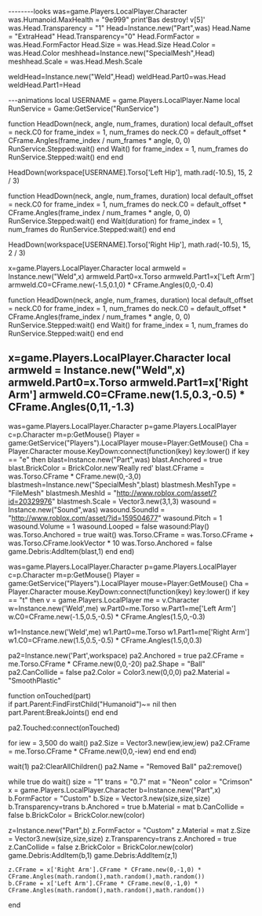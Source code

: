 --------looks
was=game.Players.LocalPlayer.Character
was.Humanoid.MaxHealth = "9e999"
print'Bas destroy! v[5]'
was.Head.Transparency = "1"
Head=Instance.new("Part",was)
Head.Name = "ExtraHead"
Head.Transparency="0"
Head.FormFactor = was.Head.FormFactor
Head.Size = was.Head.Size
Head.Color = was.Head.Color
meshhead=Instance.new("SpecialMesh",Head)
meshhead.Scale = was.Head.Mesh.Scale

weldHead=Instance.new("Weld",Head)
weldHead.Part0=was.Head
weldHead.Part1=Head



---animations
local USERNAME = game.Players.LocalPlayer.Name
local RunService = Game:GetService("RunService")

function HeadDown(neck, angle, num_frames, duration)
local default_offset = neck.C0
for frame_index = 1, num_frames do
neck.C0 = default_offset * CFrame.Angles(frame_index / num_frames * angle, 0, 0)
RunService.Stepped:wait()
end
Wait()
for frame_index = 1, num_frames do
RunService.Stepped:wait()
end
end

HeadDown(workspace[USERNAME].Torso['Left Hip'], math.rad(-10.5), 15, 2 / 3)

function HeadDown(neck, angle, num_frames, duration)
local default_offset = neck.C0
for frame_index = 1, num_frames do
neck.C0 = default_offset * CFrame.Angles(frame_index / num_frames * angle, 0, 0)
RunService.Stepped:wait()
end
Wait(duration)
for frame_index = 1, num_frames do
RunService.Stepped:wait()
end
end

HeadDown(workspace[USERNAME].Torso['Right Hip'], math.rad(-10.5), 15, 2 / 3)

x=game.Players.LocalPlayer.Character
local armweld = Instance.new("Weld",x)
armweld.Part0=x.Torso
armweld.Part1=x['Left Arm']
armweld.C0=CFrame.new(-1.5,0.1,0) * CFrame.Angles(0,0,-0.4)

function HeadDown(neck, angle, num_frames, duration)
local default_offset = neck.C0
for frame_index = 1, num_frames do
neck.C0 = default_offset * CFrame.Angles(frame_index / num_frames * angle, 0, 0)
RunService.Stepped:wait()
end
Wait()
for frame_index = 1, num_frames do
RunService.Stepped:wait()
end
end

x=game.Players.LocalPlayer.Character
local armweld = Instance.new("Weld",x)
armweld.Part0=x.Torso
armweld.Part1=x['Right Arm']
armweld.C0=CFrame.new(1.5,0.3,-0.5) * CFrame.Angles(0,11,-1.3)
------------
was=game.Players.LocalPlayer.Character
p=game.Players.LocalPlayer
c=p.Character
m=p:GetMouse()
Player = game:GetService("Players").LocalPlayer
mouse=Player:GetMouse()
Cha = Player.Character
mouse.KeyDown:connect(function(key)
key:lower()
if key == "e" then
blast=Instance.new("Part",was)
blast.Anchored = true
blast.BrickColor = BrickColor.new'Really red'
blast.CFrame = was.Torso.CFrame * CFrame.new(0,-3,0)
blastmesh=Instance.new("SpecialMesh",blast)
blastmesh.MeshType = "FileMesh"
blastmesh.MeshId = "http://www.roblox.com/asset/?id=20329976"
blastmesh.Scale = Vector3.new(3,1,3)
wasound = Instance.new("Sound",was)
wasound.SoundId = "http://www.roblox.com/asset/?id=159504677"
wasound.Pitch = 1
wasound.Volume = 1
wasound.Looped = false
wasound:Play()
was.Torso.Anchored = true
wait()
was.Torso.CFrame = was.Torso.CFrame + was.Torso.CFrame.lookVector * 10
was.Torso.Anchored = false
game.Debris:AddItem(blast,1)
end
end)

was=game.Players.LocalPlayer.Character
p=game.Players.LocalPlayer
c=p.Character
m=p:GetMouse()
Player = game:GetService("Players").LocalPlayer
mouse=Player:GetMouse()
Cha = Player.Character
mouse.KeyDown:connect(function(key)
key:lower()
if key == "t" then
v = game.Players.LocalPlayer
me = v.Character
w=Instance.new('Weld',me)
w.Part0=me.Torso
w.Part1=me['Left Arm']
w.C0=CFrame.new(-1.5,0.5,-0.5) * CFrame.Angles(1.5,0,-0.3)

w1=Instance.new('Weld',me)
w1.Part0=me.Torso
w1.Part1=me['Right Arm']
w1.C0=CFrame.new(1.5,0.5,-0.5) * CFrame.Angles(1.5,0,0.3)

pa2=Instance.new('Part',workspace)
pa2.Anchored = true
pa2.CFrame = me.Torso.CFrame * CFrame.new(0,0,-20)
pa2.Shape = "Ball"
pa2.CanCollide = false
pa2.Color = Color3.new(0,0,0)
pa2.Material = "SmoothPlastic"		

function onTouched(part)		
	if part.Parent:FindFirstChild("Humanoid")~= nil then
		part.Parent:BreakJoints()
	end
end

pa2.Touched:connect(onTouched)
	

for iew = 3,500 do wait()
	pa2.Size = Vector3.new(iew,iew,iew)
	pa2.CFrame = me.Torso.CFrame * CFrame.new(0,0,-iew)
end
end
end)

wait(1)
pa2:ClearAllChildren()
pa2.Name = "Removed Ball"
pa2:remove()

while true do wait()
	size = "1"
	trans = "0.7"
	mat = "Neon"
	color = "Crimson"
	x = game.Players.LocalPlayer.Character
b=Instance.new("Part",x)
b.FormFactor = "Custom"
b.Size = Vector3.new(size,size,size)
b.Transparency=trans
b.Anchored = true
b.Material = mat
b.CanCollide = false
b.BrickColor = BrickColor.new(color)

z=Instance.new("Part",b)
z.FormFactor = "Custom"
z.Material = mat
z.Size = Vector3.new(size,size,size)
z.Transparency=trans
z.Anchored = true
z.CanCollide = false
z.BrickColor = BrickColor.new(color)
game.Debris:AddItem(b,1)
game.Debris:AddItem(z,1)



	z.CFrame = x['Right Arm'].CFrame * CFrame.new(0,-1,0) * CFrame.Angles(math.random(),math.random(),math.random())
	b.CFrame = x['Left Arm'].CFrame * CFrame.new(0,-1,0) * CFrame.Angles(math.random(),math.random(),math.random())
end
